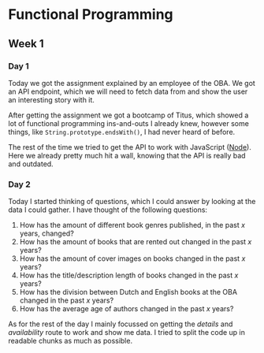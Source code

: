 # Functional Programming

## Week 1

### Day 1

Today we got the assignment explained by an employee of the OBA.
We got an API endpoint, which we will need to fetch data from and show the user an interesting story with it.

After getting the assignment we got a bootcamp of Titus, which showed a lot of functional programming ins-and-outs I already knew, however some things, like `String.prototype.endsWith()`, I had never heard of before.

The rest of the time we tried to get the API to work with JavaScript ([Node](https://nodejs.org/en/)). Here we already pretty much hit a wall, knowing that the API is really bad and outdated.

### Day 2

Today I started thinking of questions, which I could answer by looking at the data I could gather.
I have thought of the following questions:

1. How has the amount of different book genres published, in the past _x_ years, changed?
2. How has the amount of books that are rented out changed in the past _x_ years?
3. How has the amount of cover images on books changed in the past _x_ years?
4. How has the title/description length of books changed in the past _x_ years?
5. How has the division between Dutch and English books at the OBA changed in the past _x_ years?
6. How has the average age of authors changed in the past _x_ years?

As for the rest of the day I mainly focussed on getting the _details_ and _availability_ route to work and show me data. I tried to split the code up in readable chunks as much as possible.